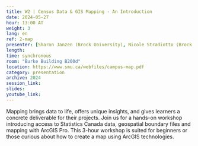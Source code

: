 ```yaml
---
title: W2 | Census Data & GIS Mapping - An Introduction
date: 2024-05-27
hour: 13:00 AT
weight: 3
lang: en
ref: 2-map
presenter: [Sharon Janzen (Brock University), Nicole Stradiotto (Brock University)]
length:
time: synchronous
room: "Burke Building B200d"
location: https://www.smu.ca/webfiles/campus-map.pdf
category: presentation
archive: 2024
session_link:
slides:
youtube_link:
---
```


Mapping brings data to life, offers unique insights, and gives learners a concrete deliverable for their projects. Join us for a hands-on workshop introducing access to Statistics Canada data, geospatial boundary files and mapping with ArcGIS Pro.<!--more--> This 3-hour workshop is suited for beginners or those curious about how to create a map using ArcGIS technologies.
